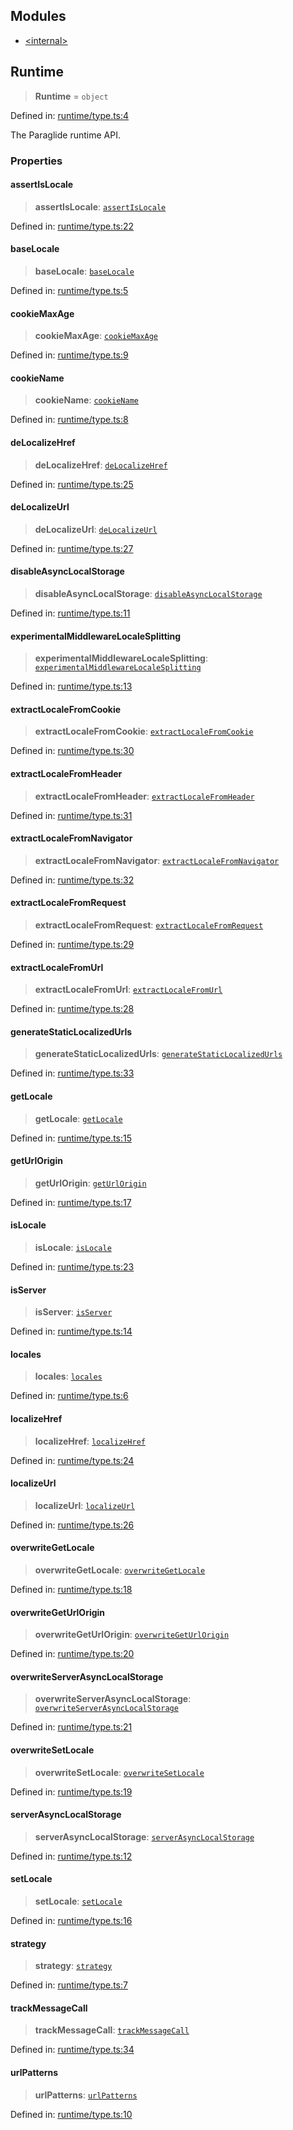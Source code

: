 ## Modules

- [\<internal\>](-internal-.md)

## Runtime

> **Runtime** = `object`

Defined in: [runtime/type.ts:4](https://github.com/opral/monorepo/tree/main/inlang/packages/paraglide/paraglide-js/src/compiler/runtime/type.ts)

The Paraglide runtime API.

### Properties

#### assertIsLocale

> **assertIsLocale**: [`assertIsLocale`](-internal-.md#assertislocale)

Defined in: [runtime/type.ts:22](https://github.com/opral/monorepo/tree/main/inlang/packages/paraglide/paraglide-js/src/compiler/runtime/type.ts)

#### baseLocale

> **baseLocale**: [`baseLocale`](-internal-.md#baselocale)

Defined in: [runtime/type.ts:5](https://github.com/opral/monorepo/tree/main/inlang/packages/paraglide/paraglide-js/src/compiler/runtime/type.ts)

#### cookieMaxAge

> **cookieMaxAge**: [`cookieMaxAge`](-internal-.md#cookiemaxage)

Defined in: [runtime/type.ts:9](https://github.com/opral/monorepo/tree/main/inlang/packages/paraglide/paraglide-js/src/compiler/runtime/type.ts)

#### cookieName

> **cookieName**: [`cookieName`](-internal-.md#cookiename)

Defined in: [runtime/type.ts:8](https://github.com/opral/monorepo/tree/main/inlang/packages/paraglide/paraglide-js/src/compiler/runtime/type.ts)

#### deLocalizeHref

> **deLocalizeHref**: [`deLocalizeHref`](-internal-.md#delocalizehref)

Defined in: [runtime/type.ts:25](https://github.com/opral/monorepo/tree/main/inlang/packages/paraglide/paraglide-js/src/compiler/runtime/type.ts)

#### deLocalizeUrl

> **deLocalizeUrl**: [`deLocalizeUrl`](-internal-.md#delocalizeurl)

Defined in: [runtime/type.ts:27](https://github.com/opral/monorepo/tree/main/inlang/packages/paraglide/paraglide-js/src/compiler/runtime/type.ts)

#### disableAsyncLocalStorage

> **disableAsyncLocalStorage**: [`disableAsyncLocalStorage`](-internal-.md#disableasynclocalstorage)

Defined in: [runtime/type.ts:11](https://github.com/opral/monorepo/tree/main/inlang/packages/paraglide/paraglide-js/src/compiler/runtime/type.ts)

#### experimentalMiddlewareLocaleSplitting

> **experimentalMiddlewareLocaleSplitting**: [`experimentalMiddlewareLocaleSplitting`](-internal-.md#experimentalmiddlewarelocalesplitting)

Defined in: [runtime/type.ts:13](https://github.com/opral/monorepo/tree/main/inlang/packages/paraglide/paraglide-js/src/compiler/runtime/type.ts)

#### extractLocaleFromCookie

> **extractLocaleFromCookie**: [`extractLocaleFromCookie`](-internal-.md#extractlocalefromcookie)

Defined in: [runtime/type.ts:30](https://github.com/opral/monorepo/tree/main/inlang/packages/paraglide/paraglide-js/src/compiler/runtime/type.ts)

#### extractLocaleFromHeader

> **extractLocaleFromHeader**: [`extractLocaleFromHeader`](-internal-.md#extractlocalefromheader)

Defined in: [runtime/type.ts:31](https://github.com/opral/monorepo/tree/main/inlang/packages/paraglide/paraglide-js/src/compiler/runtime/type.ts)

#### extractLocaleFromNavigator

> **extractLocaleFromNavigator**: [`extractLocaleFromNavigator`](-internal-.md#extractlocalefromnavigator)

Defined in: [runtime/type.ts:32](https://github.com/opral/monorepo/tree/main/inlang/packages/paraglide/paraglide-js/src/compiler/runtime/type.ts)

#### extractLocaleFromRequest

> **extractLocaleFromRequest**: [`extractLocaleFromRequest`](-internal-.md#extractlocalefromrequest)

Defined in: [runtime/type.ts:29](https://github.com/opral/monorepo/tree/main/inlang/packages/paraglide/paraglide-js/src/compiler/runtime/type.ts)

#### extractLocaleFromUrl

> **extractLocaleFromUrl**: [`extractLocaleFromUrl`](-internal-.md#extractlocalefromurl)

Defined in: [runtime/type.ts:28](https://github.com/opral/monorepo/tree/main/inlang/packages/paraglide/paraglide-js/src/compiler/runtime/type.ts)

#### generateStaticLocalizedUrls

> **generateStaticLocalizedUrls**: [`generateStaticLocalizedUrls`](-internal-.md#generatestaticlocalizedurls)

Defined in: [runtime/type.ts:33](https://github.com/opral/monorepo/tree/main/inlang/packages/paraglide/paraglide-js/src/compiler/runtime/type.ts)

#### getLocale

> **getLocale**: [`getLocale`](-internal-.md#getlocale)

Defined in: [runtime/type.ts:15](https://github.com/opral/monorepo/tree/main/inlang/packages/paraglide/paraglide-js/src/compiler/runtime/type.ts)

#### getUrlOrigin

> **getUrlOrigin**: [`getUrlOrigin`](-internal-.md#geturlorigin)

Defined in: [runtime/type.ts:17](https://github.com/opral/monorepo/tree/main/inlang/packages/paraglide/paraglide-js/src/compiler/runtime/type.ts)

#### isLocale

> **isLocale**: [`isLocale`](-internal-.md#islocale)

Defined in: [runtime/type.ts:23](https://github.com/opral/monorepo/tree/main/inlang/packages/paraglide/paraglide-js/src/compiler/runtime/type.ts)

#### isServer

> **isServer**: [`isServer`](-internal-.md#isserver)

Defined in: [runtime/type.ts:14](https://github.com/opral/monorepo/tree/main/inlang/packages/paraglide/paraglide-js/src/compiler/runtime/type.ts)

#### locales

> **locales**: [`locales`](-internal-.md#locales)

Defined in: [runtime/type.ts:6](https://github.com/opral/monorepo/tree/main/inlang/packages/paraglide/paraglide-js/src/compiler/runtime/type.ts)

#### localizeHref

> **localizeHref**: [`localizeHref`](-internal-.md#localizehref)

Defined in: [runtime/type.ts:24](https://github.com/opral/monorepo/tree/main/inlang/packages/paraglide/paraglide-js/src/compiler/runtime/type.ts)

#### localizeUrl

> **localizeUrl**: [`localizeUrl`](-internal-.md#localizeurl)

Defined in: [runtime/type.ts:26](https://github.com/opral/monorepo/tree/main/inlang/packages/paraglide/paraglide-js/src/compiler/runtime/type.ts)

#### overwriteGetLocale

> **overwriteGetLocale**: [`overwriteGetLocale`](-internal-.md#overwritegetlocale)

Defined in: [runtime/type.ts:18](https://github.com/opral/monorepo/tree/main/inlang/packages/paraglide/paraglide-js/src/compiler/runtime/type.ts)

#### overwriteGetUrlOrigin

> **overwriteGetUrlOrigin**: [`overwriteGetUrlOrigin`](-internal-.md#overwritegeturlorigin)

Defined in: [runtime/type.ts:20](https://github.com/opral/monorepo/tree/main/inlang/packages/paraglide/paraglide-js/src/compiler/runtime/type.ts)

#### overwriteServerAsyncLocalStorage

> **overwriteServerAsyncLocalStorage**: [`overwriteServerAsyncLocalStorage`](-internal-.md#overwriteserverasynclocalstorage)

Defined in: [runtime/type.ts:21](https://github.com/opral/monorepo/tree/main/inlang/packages/paraglide/paraglide-js/src/compiler/runtime/type.ts)

#### overwriteSetLocale

> **overwriteSetLocale**: [`overwriteSetLocale`](-internal-.md#overwritesetlocale)

Defined in: [runtime/type.ts:19](https://github.com/opral/monorepo/tree/main/inlang/packages/paraglide/paraglide-js/src/compiler/runtime/type.ts)

#### serverAsyncLocalStorage

> **serverAsyncLocalStorage**: [`serverAsyncLocalStorage`](-internal-.md#serverasynclocalstorage)

Defined in: [runtime/type.ts:12](https://github.com/opral/monorepo/tree/main/inlang/packages/paraglide/paraglide-js/src/compiler/runtime/type.ts)

#### setLocale

> **setLocale**: [`setLocale`](-internal-.md#setlocale)

Defined in: [runtime/type.ts:16](https://github.com/opral/monorepo/tree/main/inlang/packages/paraglide/paraglide-js/src/compiler/runtime/type.ts)

#### strategy

> **strategy**: [`strategy`](-internal-.md#strategy)

Defined in: [runtime/type.ts:7](https://github.com/opral/monorepo/tree/main/inlang/packages/paraglide/paraglide-js/src/compiler/runtime/type.ts)

#### trackMessageCall

> **trackMessageCall**: [`trackMessageCall`](-internal-.md#trackmessagecall)

Defined in: [runtime/type.ts:34](https://github.com/opral/monorepo/tree/main/inlang/packages/paraglide/paraglide-js/src/compiler/runtime/type.ts)

#### urlPatterns

> **urlPatterns**: [`urlPatterns`](-internal-.md#urlpatterns)

Defined in: [runtime/type.ts:10](https://github.com/opral/monorepo/tree/main/inlang/packages/paraglide/paraglide-js/src/compiler/runtime/type.ts)
